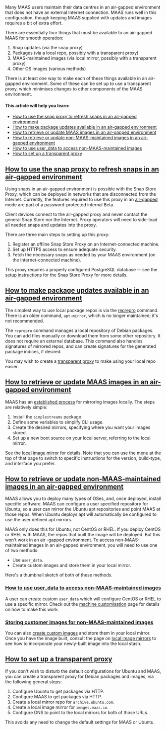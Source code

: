 <!-- "How to use MAAS in an air-gapped environment" -->
Many MAAS users maintain their data centres in an air-gapped environment that does not have an external Internet connection. MAAS runs well in this configuration, though keeping MAAS supplied with updates and images requires a bit of extra effort.

There are essentially four things that must be available to an air-gapped MAAS for smooth operation:

1. Snap updates (via the snap proxy)
2. Packages (via a local repo, possibly with a transparent proxy)
3. MAAS-maintained images (via  local mirror, possibly with a transparent proxy)
4. Other OS images (various methods)

There is at least one way to make each of these things available in an air-gapped environment.  Some of these can be set up to use a transparent proxy, which minimises changes to other components of the MAAS environment.

#### This article will help you learn:

- [How to use the snap proxy to refresh snaps in an air-gapped environment](#heading--using-the-snap-proxy)
- [How to make package updates available in an air-gapped environment](#heading--apt-mirror)
- [How to retrieve or update MAAS images in an air-gapped environment](#heading--local-image-mirroring)
- [How to retrieve or update non-MAAS-maintained images in an air-gapped environment](#heading--non-maas-images)
- [How to use user_data to access non-MAAS-maintained images](#heading--other-os-user-data)
- [How to set up a transparent proxy](#heading--transparent-proxy)

<h2 id="heading--using-the-snap-proxy"><a href="#heading--using-the-snap-proxy">How to use the snap proxy to refresh snaps in an air-gapped environment</a></h2>

Using snaps in an air-gapped environment is possible with the Snap Store Proxy, which can be deployed in networks that are disconnected from the Internet.  Currently, the features required to use this proxy in an [air-gapped](https://docs.ubuntu.com/snap-store-proxy/en/airgap) mode are part of a password-protected internal Beta.  

Client devices connect to the air-gapped proxy and never contact the general Snap Store nor the Internet.  Proxy operators will need to side-load all needed snaps and updates into the proxy. 

There are three main steps to setting up this proxy:

1. Register an offline Snap Store Proxy on an Internet-connected machine.
2. Set up HTTPS access to ensure adequate security.
3. Fetch the necessary snaps as needed by your MAAS environment (on the Internet-connected machine).

This proxy requires a properly configured PostgreSQL database -- see the [setup instructions](https://docs.ubuntu.com/snap-store-proxy/en/airgap) for the Snap Store Proxy for more details.

<a href="#heading--apt-mirror"><h2 id="heading--apt-mirror">How to make package updates available in an air-gapped environment</h2></a>

The simplest way to use local package repos is via the [reprepro](http://manpages.ubuntu.com/manpages/focal/man1/reprepro.1.html) command.  There is an older command, `apt-mirror`, which is no longer maintained; it's not recommended.

The `reprepro` command manages a local repository of Debian packages.  You can add files manually or download them from some other repository.  It does not require an external database.  This command also handles signatures of mirrored repos, and can create signatures for the generated package indices, if desired.  

You may wish to create a [transparent proxy](#heading--transparent-proxy) to make using your local repo easier.

<a href="#heading--local-image-mirroring"><h2 id="heading--local-image-mirroring">How to retrieve or update MAAS images in an air-gapped environment</h2></a>
 
MAAS has an [established process](/t/how-to-mirror-images-locally/5927) for mirroring images locally.   The steps are relatively simple:

1. Install the `simplestreams` package.
2. Define some variables to simplify CLI usage.
3. Create the desired mirrors, specifying where you want your images stored.
4. Set up a new boot source on your local server, referring to the local mirror.

See the [local image mirror](/t/how-to-mirror-images-locally/5927) for details.  Note that you can use the menu at the top of that page to switch to specific instructions for the version, build-type, and interface you prefer.

<a href="#heading--non-maas-images"><h2 id="heading--non-maas-images">How to retrieve or update non-MAAS-maintained images in an air-gapped environment</h2></a>

MAAS allows you to deploy many types of OSes, and, once deployed, install specific software.  MAAS can configure a user specified repository for Ubuntu, so a user can mirror the Ubuntu apt repositories and point MAAS at those repos. When Ubuntu deploys apt will automatically be configured to use the user defined apt mirrors. 

MAAS only does this for Ubuntu, not CentOS or RHEL. If you deploy CentOS or RHEL with MAAS, the repos that built the image will be deployed.  But this won't work in an air \-gapped environment. To access non-MAAS-maintained images in an air-gapped environment, you will need to use one of two methods:

- Use `user_data`.
- Create custom images and store them in your local mirror.

Here's a thumbnail sketch of both of these methods.

<h3 id="heading--other-os-user-data"><a href="#heading--other-os-user-data">How to use user_data to access non-MAAS-maintained images</a></h3>

A user can create custom `user_data` which will configure CentOS or RHEL to use a specific mirror.  Check out the [machine customisation](/t/how-to-customise-machines/5108) page for details on how to make this work.

<h3 id="heading--store-custom-images"><a href="#heading--store-custom-images">Storing customer images for non-MAAS-maintained images</a></h3>

You can also [create custom images](/t/how-to-create-custom-images/5104) and store them in your local mirror.  Once you have the image built, consult the page on [local image mirrors](/t/how-to-mirror-images-locally/5927) to see how to incorporate your newly-built image into the local stash.

<a href="#heading--transparent-proxy"><h2 id="heading--transparent-proxy">How to set up a transparent proxy</h2></a>

If you don't wish to disturb the default configurations for Ubuntu and MAAS, you can create a transparent proxy for Debian packages and images, via the following general steps:

1. Configure Ubuntu to get packages via HTTP.
2. Configure MAAS to get packages via HTTP.
3. Create a local mirror repo for `archive.ubuntu.com`.
4. Create a local image mirror for `images.maas.io`.
5. Configure DNS to point to the local mirrors for both of those URLs.

This avoids any need to change the default settings for MAAS or Ubuntu.